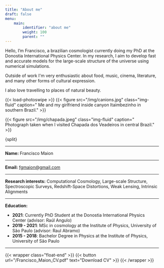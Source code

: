```yaml
---
title: "About me"
draft: false
menu:
    main:
        identifier: "about me"
        weight: 100
        parent: ""
---
```


Hello, I’m Francisco, a brazilian cosmologist currently doing my PhD at the Donostia International Physics Center. In my research, I aim to develop fast and accurate models for the large-scale structure of the universe using numerical simulations. 

 Outside of work I'm very enthusiastic about food, music, cinema, literature, and many other forms of cultural expression.

I also love travelling to places of natural beauty. 

{{< load-photoswipe >}}
{{< figure src="/img/canions.jpg" class="img-fluid" caption=" Me and my girlfriend inside canyon Itaimbezinho in southern Brazil." >}}

{{< figure src="/img/chapada.jpeg" class="img-fluid" caption=" Photograph taken when I visited Chapada dos Veadeiros in central Brazil." >}}

{split}
____
**Name:** Francisco Maion
____
**Email:** fgmaion@gmail.com
____
**Research interests:** Computational Cosmology, Large-scale Structure, Spectroscopic Surveys, Redshift-Space Distortions, Weak Lensing, Intrinsic Alignments
____
**Education:**
- **2021**: Currently PhD Student at the Donostia International Physics Center (advisor: Raúl Angulo)
- **2019 - 2021**: MSc in cosmology at the Institute of Physics, University of São Paulo (advisor: Raul Abramo)
- **2015 - 2018**: Bachelor Degree in Physics at the Institute of Physics, University of São Paulo
____

{{< wrapper class="float-end" >}}
{{< button url="/Francisco_Maion_CV.pdf" text="Download CV" >}}
{{< /wrapper >}}



